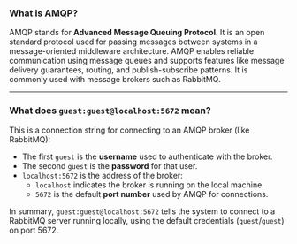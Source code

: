 ### What is AMQP?

AMQP stands for **Advanced Message Queuing Protocol**. It is an open standard protocol used for passing messages between systems in a message-oriented middleware architecture. AMQP enables reliable communication using message queues and supports features like message delivery guarantees, routing, and publish-subscribe patterns. It is commonly used with message brokers such as RabbitMQ.

---

### What does `guest:guest@localhost:5672` mean?

This is a connection string for connecting to an AMQP broker (like RabbitMQ):

- The first `guest` is the **username** used to authenticate with the broker.
- The second `guest` is the **password** for that user.
- `localhost:5672` is the address of the broker:
    - `localhost` indicates the broker is running on the local machine.
    - `5672` is the default **port number** used by AMQP for connections.

In summary, `guest:guest@localhost:5672` tells the system to connect to a RabbitMQ server running locally, using the default credentials (`guest`/`guest`) on port 5672.
